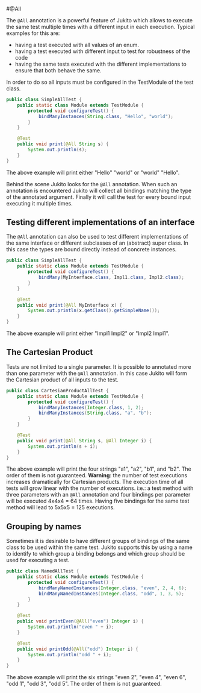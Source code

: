 #@All

The `@All` annotation is a powerful feature of Jukito which allows to execute the same test multiple times with a different input in each execution.
Typical examples for this are:

* having a test executed with all values of an enum.
* having a test executed with different input to test for robustness of the code
* having the same tests executed with the different implementations to ensure that both behave the same.

In order to do so all inputs must be configured in the TestModule of the test class.

```java
public class SimpleAllTest {
    public static class Module extends TestModule {
        protected void configureTest() {
            bindManyInstances(String.class, "Hello", "world");
        }
    }

    @Test
    public void print(@All String s) {
        System.out.println(s);
    }
}
```

The above example will print either "Hello" "world" or "world" "Hello".

Behind the scene Jukito looks for the `@All` annotation. When such an annotation is encountered Jukito will collect all bindings matching the type of the annotated argument.
Finally it will call the test for every bound input executing it multiple times.


## Testing different implementations of an interface
The `@All` annotation can also be used to test different implementations of the same interface or different subclasses of an (abstract) super class.
In this case the types are bound directly instead of concrete instances.

```java
public class SimpleAllTest {
    public static class Module extends TestModule {
        protected void configureTest() {
            bindMany(MyInterface.class, Impl1.class, Impl2.class);
        }
    }

    @Test
    public void print(@All MyInterface x) {
        System.out.println(x.getClass().getSimpleName());
    }
}
```

The above example will print either "Impl1 Impl2" or "Impl2 Impl1".


## The Cartesian Product
Tests are not limited to a single parameter. It is possible to annotated more than one parameter with the `@All` annotation. In this case Jukito will form the Cartesian product of all inputs to the test.

```java
public class CartesianProductAllTest {
    public static class Module extends TestModule {
        protected void configureTest() {
            bindManyInstances(Integer.class, 1, 2);
            bindManyInstances(String.class, "a", "b");
        }
    }

    @Test
    public void print(@All String s, @All Integer i) {
        System.out.println(s + i);
    }
}
```

The above example will print the four strings "a1", "a2", "b1", and "b2". The order of them is not guaranteed.
**Warning**: the number of test executions increases dramatically for Cartesian products. The execution time of all tests will grow linear with the number of executions.
i:e.: a test method with three parameters with an `@All` annotation and four bindings per parameter will be executed 4x4x4 = 64 times. Having five bindings for the same test method will lead to 5x5x5 = 125 executions.


## Grouping by names
Sometimes it is desirable to have different groups of bindings of the same class to be used within the same test. Jukito supports this by using a name to identify to which group a binding belongs and which group should be used for executing a test.

```java
public class NamedAllTest {
    public static class Module extends TestModule {
        protected void configureTest() {
            bindManyNamedInstances(Integer.class, "even", 2, 4, 6);
            bindManyNamedInstances(Integer.class, "odd", 1, 3, 5);
        }
    }

    @Test
    public void printEven(@All("even") Integer i) {
        System.out.println("even " + i);
    }

    @Test
    public void printOdd(@All("odd") Integer i) {
        System.out.println("odd " + i);
    }
}
```

The above example will print the six strings "even 2", "even 4", "even 6", "odd 1", "odd 3", "odd 5". The order of them is not guaranteed.

